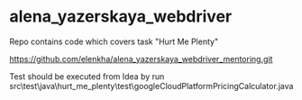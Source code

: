 # alena_yazerskaya_webdriver
Repo contains code which covers task "Hurt Me Plenty"

https://github.com/elenkha/alena_yazerskaya_webdriver_mentoring.git

Test should be executed from Idea by run src\test\java\hurt_me_plenty\test\googleCloudPlatformPricingCalculator.java
